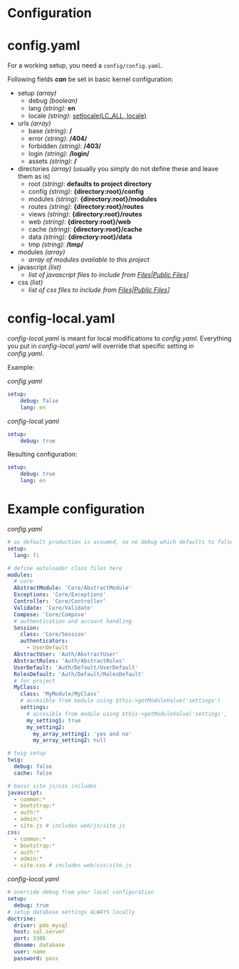---
---

# Configuration

# config.yaml
For a working setup, you need a `config/config.yaml`.

Following fields ***can*** be set in basic kernel configuration:

* setup *(array)*
    * debug *(boolean)*
    * lang *(string)*: **en**
    * locale *(string)*: [setlocale(LC_ALL, locale)](http://php.net/manual/en/function.setlocale.php)
* urls *(array)*
    * base *(string)*: **/**
    * error *(string)*: **/404/**
    * forbidden *(string)*: **/403/**
    * login *(string)*: **/login/**
    * assets *(string)*: **/**
* directories *(array)* (usually you simply do not define these and leave them as is)
    * root *(string)*: **defaults to project directory**
    * config *(string)*: **{directory:root}/config**
    * modules *(string)*: **{directory:root}/modules**
    * routes *(string)*: **{directory:root}/routes**
    * views *(string)*: **{directory:root}/routes**
    * web *(string)*: **{directory:root}/web**
    * cache *(string)*: **{directory:root}/cache**
    * data *(string)*: **{directory:root}/data**
    * tmp *(string)*: **/tmp/**
* modules *(array)*
    * *array of modules available to this project*
* javascript *(list)*
    * *list of javascript files to include from [Files|Public Files]([Kernel#Public)]*
* css *(list)*
    * *list of css files to include from [Files|Public Files]([Kernel#Public)]*

# config-local.yaml
*config-local.yaml* is meant for local modifications to *config.yaml*. Everything you put in *config-local.yaml* will override that specific setting in *config.yaml*.

Example:

*config.yaml*
```yaml
setup:
    debug: false
    lang: en
```
*config-local.yaml*
```yaml
setup:
    debug: true
```
Resulting configuration:
```yaml
setup:
    debug: true
    lang: en
```

# Example configuration
*config.yaml*
```yaml
# as default production is assumed, so no debug which defaults to false
setup:
  lang: fi

# define autoloader class files here
modules:
  # core
  AbstractModule: 'Core/AbstractModule'
  Exceptions: 'Core/Exceptions'
  Controller: 'Core/Controller'
  Validate: 'Core/Validate'
  Compose: 'Core/Compose'
  # authentication and account handling
  Session:
    class: 'Core/Session'
    authenticators:
      - UserDefault
  AbstractUser: 'Auth/AbstractUser'
  AbstractRoles: 'Auth/AbstractRoles'
  UserDefault: 'Auth/Default/UserDefault'
  RolesDefault: 'Auth/Default/RolesDefault'
  # for project
  MyClass:
    class: 'MyModule/MyClass'
    # accesible from module using $this->getModuleValue('settings')
    settings:
      # accesible from module using $this->getModuleValue('settings', 'my_setting1')
      my_setting1: true
      my_setting2:
        my_array_setting1: 'yes and no'
        my_array_setting2: null

# twig setup
twig:
  debug: false
  cache: false

# basic site js/css includes
javascript:
  - common:*
  - bootstrap:*
  - auth:*
  - admin:*
  - site.js # includes web/js/site.js
css:
  - common:*
  - bootstrap:*
  - auth:*
  - admin:*
  - site.css # includes web/css/site.js
```
*config-local.yaml*
```yaml
# override debug from your local configuration
setup:
  debug: true
# setup database settings ALWAYS locally
doctrine:
  driver: pdo_mysql
  host: sql.server
  port: 3306
  dbname: database
  user: name
  password: pass
```

